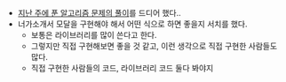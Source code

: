 - [지난 주에 푼 알고리즘 문제의 풀이](https://github.com/NamJwong/TIL/blob/main/Algorithm/%EB%AC%B8%EC%A0%9C%20%ED%92%80%EC%9D%B4/%ED%94%84%EB%A1%9C%EA%B7%B8%EB%9E%98%EB%A8%B8%EC%8A%A4/2016%EB%85%84.md)를 드디어 했다..
- 너가소개서 모달을 구현해야 해서 어떤 식으로 하면 좋을지 서치를 했다.
  - 보통은 라이브러리를 많이 쓴다고 한다.
  - 그렇지만 직접 구현해보면 좋을 것 같고, 이런 생각으로 직접 구현한 사람들도 많다.
  - 직접 구현한 사람들의 코드, 라이브러리 코드 둘다 봐야지
